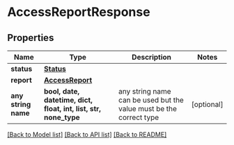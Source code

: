 # AccessReportResponse


## Properties
Name | Type | Description | Notes
------------ | ------------- | ------------- | -------------
**status** | [**Status**](Status.md) |  | 
**report** | [**AccessReport**](AccessReport.md) |  | 
**any string name** | **bool, date, datetime, dict, float, int, list, str, none_type** | any string name can be used but the value must be the correct type | [optional]

[[Back to Model list]](../README.md#documentation-for-models) [[Back to API list]](../README.md#documentation-for-api-endpoints) [[Back to README]](../README.md)


